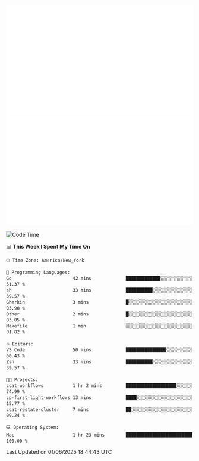 <a href="https://github.com/jstrieb/github-stats">
 
![](https://github.com/evanhuang117/github-stats/blob/master/generated/overview.svg)
![](https://github.com/evanhuang117/github-stats/blob/master/generated/languages.svg)

</a>

<!--START_SECTION:waka-->
![Code Time](http://img.shields.io/badge/Code%20Time-887%20hrs%203%20mins-blue)

📊 **This Week I Spent My Time On** 

```text
🕑︎ Time Zone: America/New_York

💬 Programming Languages: 
Go                       42 mins             █████████████░░░░░░░░░░░░   51.37 % 
sh                       33 mins             ██████████░░░░░░░░░░░░░░░   39.57 % 
Gherkin                  3 mins              █░░░░░░░░░░░░░░░░░░░░░░░░   03.98 % 
Other                    2 mins              █░░░░░░░░░░░░░░░░░░░░░░░░   03.05 % 
Makefile                 1 min               ░░░░░░░░░░░░░░░░░░░░░░░░░   01.82 % 

🔥 Editors: 
VS Code                  50 mins             ███████████████░░░░░░░░░░   60.43 % 
Zsh                      33 mins             ██████████░░░░░░░░░░░░░░░   39.57 % 

🐱‍💻 Projects: 
ccat-workflows           1 hr 2 mins         ███████████████████░░░░░░   74.99 % 
cp-first-light-workflows 13 mins             ████░░░░░░░░░░░░░░░░░░░░░   15.77 % 
ccat-restate-cluster     7 mins              ██░░░░░░░░░░░░░░░░░░░░░░░   09.24 % 

💻 Operating System: 
Mac                      1 hr 23 mins        █████████████████████████   100.00 % 
```


 Last Updated on 01/06/2025 18:44:43 UTC
<!--END_SECTION:waka-->
